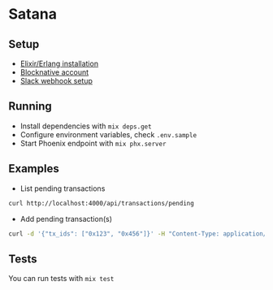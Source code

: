# Satana

## Setup

- [Elixir/Erlang installation](https://elixir-lang.org/install.html)
- [Blocknative account](https://explorer.blocknative.com/account)
- [Slack webhook setup](https://api.slack.com/messaging/webhooks)

## Running

- Install dependencies with `mix deps.get`
- Configure environment variables, check `.env.sample`
- Start Phoenix endpoint with `mix phx.server`

## Examples

- List pending transactions

```sh
curl http://localhost:4000/api/transactions/pending
```

- Add pending transaction(s)

```sh
curl -d '{"tx_ids": ["0x123", "0x456"]}' -H "Content-Type: application/json" -X POST http:/localhost:4000/api/transactions
```

## Tests

You can run tests with `mix test`
